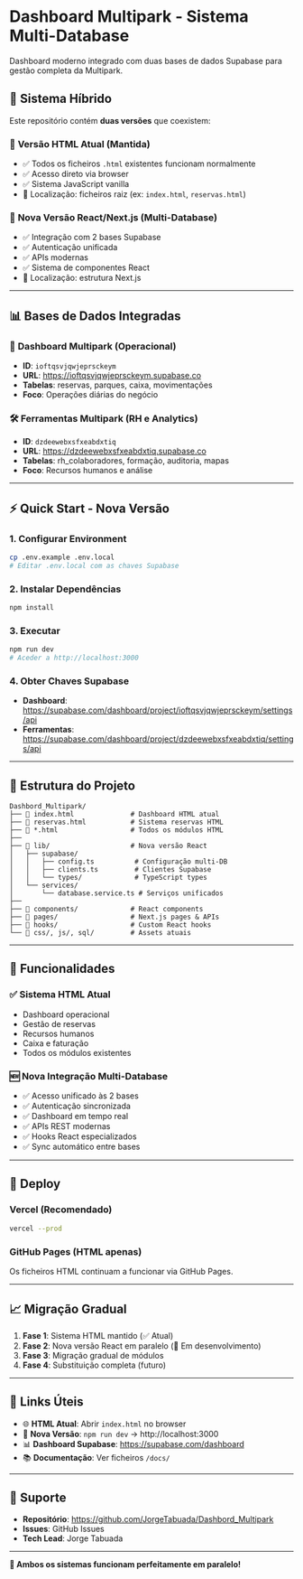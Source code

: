 # Dashboard Multipark - Sistema Multi-Database

Dashboard moderno integrado com duas bases de dados Supabase para gestão completa da Multipark.

## 🎯 Sistema Híbrido

Este repositório contém **duas versões** que coexistem:

### 📱 **Versão HTML Atual** (Mantida)
- ✅ Todos os ficheiros `.html` existentes funcionam normalmente
- ✅ Acesso direto via browser
- ✅ Sistema JavaScript vanilla
- 📁 Localização: ficheiros raiz (ex: `index.html`, `reservas.html`)

### 🚀 **Nova Versão React/Next.js** (Multi-Database)
- ✅ Integração com 2 bases Supabase
- ✅ Autenticação unificada
- ✅ APIs modernas
- ✅ Sistema de componentes React
- 📁 Localização: estrutura Next.js

---

## 📊 **Bases de Dados Integradas**

### 🏢 **Dashboard Multipark** (Operacional)
- **ID**: `ioftqsvjqwjeprsckeym`
- **URL**: https://ioftqsvjqwjeprsckeym.supabase.co
- **Tabelas**: reservas, parques, caixa, movimentações
- **Foco**: Operações diárias do negócio

### 🛠️ **Ferramentas Multipark** (RH e Analytics)
- **ID**: `dzdeewebxsfxeabdxtiq`  
- **URL**: https://dzdeewebxsfxeabdxtiq.supabase.co
- **Tabelas**: rh_colaboradores, formação, auditoria, mapas
- **Foco**: Recursos humanos e análise

---

## ⚡ **Quick Start - Nova Versão**

### 1. Configurar Environment
```bash
cp .env.example .env.local
# Editar .env.local com as chaves Supabase
```

### 2. Instalar Dependências
```bash
npm install
```

### 3. Executar
```bash
npm run dev
# Aceder a http://localhost:3000
```

### 4. Obter Chaves Supabase
- **Dashboard**: https://supabase.com/dashboard/project/ioftqsvjqwjeprsckeym/settings/api
- **Ferramentas**: https://supabase.com/dashboard/project/dzdeewebxsfxeabdxtiq/settings/api

---

## 📁 **Estrutura do Projeto**

```
Dashbord_Multipark/
├── 📄 index.html              # Dashboard HTML atual
├── 📄 reservas.html           # Sistema reservas HTML
├── 📄 *.html                  # Todos os módulos HTML
├── 
├── 📁 lib/                    # Nova versão React
│   ├── supabase/
│   │   ├── config.ts          # Configuração multi-DB
│   │   ├── clients.ts         # Clientes Supabase
│   │   └── types/             # TypeScript types
│   └── services/
│       └── database.service.ts # Serviços unificados
├── 
├── 📁 components/             # React components
├── 📁 pages/                  # Next.js pages & APIs
├── 📁 hooks/                  # Custom React hooks
└── 📁 css/, js/, sql/         # Assets atuais
```

---

## 🔧 **Funcionalidades**

### ✅ **Sistema HTML Atual**
- Dashboard operacional
- Gestão de reservas
- Recursos humanos
- Caixa e faturação
- Todos os módulos existentes

### 🆕 **Nova Integração Multi-Database**
- ✅ Acesso unificado às 2 bases
- ✅ Autenticação sincronizada
- ✅ Dashboard em tempo real
- ✅ APIs REST modernas
- ✅ Hooks React especializados
- ✅ Sync automático entre bases

---

## 🚀 **Deploy**

### Vercel (Recomendado)
```bash
vercel --prod
```

### GitHub Pages (HTML apenas)
Os ficheiros HTML continuam a funcionar via GitHub Pages.

---

## 📈 **Migração Gradual**

1. **Fase 1**: Sistema HTML mantido (✅ Atual)
2. **Fase 2**: Nova versão React em paralelo (🔄 Em desenvolvimento)
3. **Fase 3**: Migração gradual de módulos
4. **Fase 4**: Substituição completa (futuro)

---

## 🔗 **Links Úteis**

- 🌐 **HTML Atual**: Abrir `index.html` no browser
- 🚀 **Nova Versão**: `npm run dev` → http://localhost:3000
- 📊 **Dashboard Supabase**: https://supabase.com/dashboard
- 📚 **Documentação**: Ver ficheiros `/docs/`

---

## 🤝 **Suporte**

- **Repositório**: https://github.com/JorgeTabuada/Dashbord_Multipark
- **Issues**: GitHub Issues
- **Tech Lead**: Jorge Tabuada

---

**🎉 Ambos os sistemas funcionam perfeitamente em paralelo!**